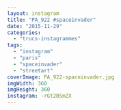 ```yaml
---
layout: instagram
title: "PA_922 #spaceinvader"
date: "2015-11-29"
categories: 
  - "trucs-instagrammes"
tags: 
  - "instagram"
  - "paris"
  - "spaceinvader"
  - "streetart"
coverImage: PA_922-spaceinvader.jpg
imgWidth: 360
imgHeight: 360
instagram: -rGt2BSmZX
---
```

